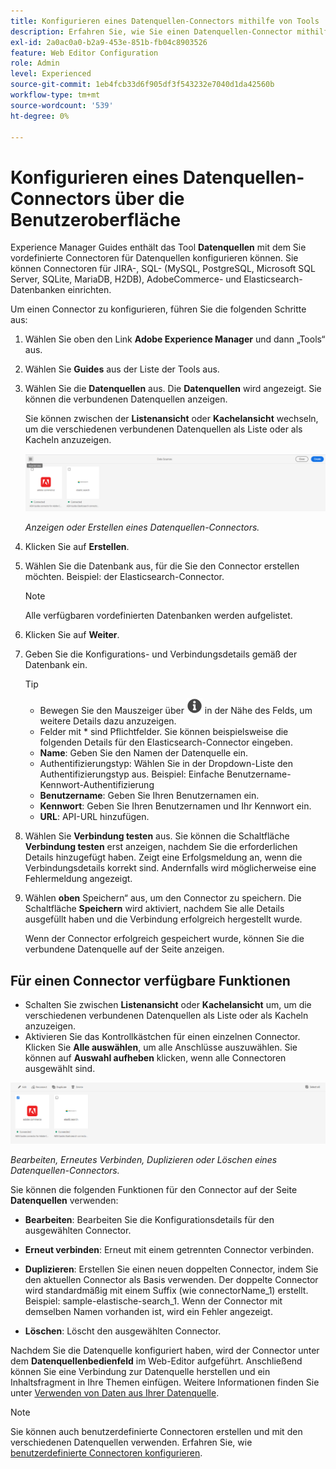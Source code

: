 ```yaml
---
title: Konfigurieren eines Datenquellen-Connectors mithilfe von Tools
description: Erfahren Sie, wie Sie einen Datenquellen-Connector mithilfe der Tools konfigurieren.
exl-id: 2a0ac0a0-b2a9-453e-851b-fb04c8903526
feature: Web Editor Configuration
role: Admin
level: Experienced
source-git-commit: 1eb4fcb33d6f905df3f543232e7040d1da42560b
workflow-type: tm+mt
source-wordcount: '539'
ht-degree: 0%

---
```


# Konfigurieren eines Datenquellen-Connectors über die Benutzeroberfläche

Experience Manager Guides enthält das Tool **Datenquellen** mit dem Sie vordefinierte Connectoren für Datenquellen konfigurieren können. Sie können Connectoren für JIRA-, SQL- (MySQL, PostgreSQL, Microsoft SQL Server, SQLite, MariaDB, H2DB), AdobeCommerce- und Elasticsearch-Datenbanken einrichten.

Um einen Connector zu konfigurieren, führen Sie die folgenden Schritte aus:

1. Wählen Sie oben den Link **Adobe Experience Manager** und dann „Tools“ aus.
1. Wählen Sie **Guides** aus der Liste der Tools aus.
1. Wählen Sie die **Datenquellen** aus. Die **Datenquellen** wird angezeigt. Sie können die verbundenen Datenquellen anzeigen.

   Sie können zwischen der **Listenansicht** oder **Kachelansicht** wechseln, um die verschiedenen verbundenen Datenquellen als Liste oder als Kacheln anzuzeigen.

   <img src="./assets/data-sources-create-window.png" alt= "Auf der Seite „Datenquellen“ aufgeführte Datenquellen" width="800">

   *Anzeigen oder Erstellen eines Datenquellen-Connectors.*
1. Klicken Sie auf **Erstellen**.
1. Wählen Sie die Datenbank aus, für die Sie den Connector erstellen möchten. Beispiel: der Elasticsearch-Connector.
   >[!NOTE]
   >
   >Alle verfügbaren vordefinierten Datenbanken werden aufgelistet.

1. Klicken Sie auf **Weiter**.
1. Geben Sie die Konfigurations- und Verbindungsdetails gemäß der Datenbank ein.

   >[!TIP]
   >* Bewegen Sie den Mauszeiger über <img src="./assets/info-details.svg" alt= "Infosymbol" width="25"> in der Nähe des Felds, um weitere Details dazu anzuzeigen.
   > * Felder mit * sind Pflichtfelder. Sie können beispielsweise die folgenden Details für den Elasticsearch-Connector eingeben.

   * **Name**: Geben Sie den Namen der Datenquelle ein.
   * Authentifizierungstyp: Wählen Sie in der Dropdown-Liste den Authentifizierungstyp aus. Beispiel: Einfache Benutzername-Kennwort-Authentifizierung
   * **Benutzername**: Geben Sie Ihren Benutzernamen ein.
   * **Kennwort**: Geben Sie Ihren Benutzernamen und Ihr Kennwort ein.
   * **URL**: API-URL hinzufügen.

1. Wählen Sie **Verbindung testen** aus. Sie können die Schaltfläche **Verbindung testen** erst anzeigen, nachdem Sie die erforderlichen Details hinzugefügt haben. Zeigt eine Erfolgsmeldung an, wenn die Verbindungsdetails korrekt sind. Andernfalls wird möglicherweise eine Fehlermeldung angezeigt.



1. Wählen **oben** Speichern“ aus, um den Connector zu speichern.     Die Schaltfläche **Speichern** wird aktiviert, nachdem Sie alle Details ausgefüllt haben und die Verbindung erfolgreich hergestellt wurde.


   Wenn der Connector erfolgreich gespeichert wurde, können Sie die verbundene Datenquelle auf der Seite anzeigen.

## Für einen Connector verfügbare Funktionen

* Schalten Sie zwischen **Listenansicht** oder **Kachelansicht** um, um die verschiedenen verbundenen Datenquellen als Liste oder als Kacheln anzuzeigen.
* Aktivieren Sie das Kontrollkästchen für einen einzelnen Connector. Klicken Sie **Alle auswählen**, um alle Anschlüsse auszuwählen. Sie können auf **Auswahl aufheben** klicken, wenn alle Connectoren ausgewählt sind.

<img src="./assets/data-sources-features.png" alt= "Funktionen der Datenquellen auf der Seite „Datenquellen“" width="800">

*Bearbeiten, Erneutes Verbinden, Duplizieren oder Löschen eines Datenquellen-Connectors.*

Sie können die folgenden Funktionen für den Connector auf der Seite **Datenquellen** verwenden:

* **Bearbeiten**: Bearbeiten Sie die Konfigurationsdetails für den ausgewählten Connector.

* **Erneut verbinden**: Erneut mit einem getrennten Connector verbinden.

* **Duplizieren**: Erstellen Sie einen neuen doppelten Connector, indem Sie den aktuellen Connector als Basis verwenden. Der doppelte Connector wird standardmäßig mit einem Suffix (wie connectorName_1) erstellt. Beispiel: sample-elastische-search_1.
Wenn der Connector mit demselben Namen vorhanden ist, wird ein Fehler angezeigt.

* **Löschen**: Löscht den ausgewählten Connector.


Nachdem Sie die Datenquelle konfiguriert haben, wird der Connector unter dem **Datenquellenbedienfeld** im Web-Editor aufgeführt. Anschließend können Sie eine Verbindung zur Datenquelle herstellen und ein Inhaltsfragment in Ihre Themen einfügen. Weitere Informationen finden Sie unter [Verwenden von Daten aus Ihrer Datenquelle](../user-guide/web-editor-content-snippet.md).

>[!NOTE]
>
>Sie können auch benutzerdefinierte Connectoren erstellen und mit den verschiedenen Datenquellen verwenden. Erfahren Sie, wie [benutzerdefinierte Connectoren konfigurieren](../knowledge-base/kb-articles/data-source/conf-custom-data-source-connector.md).